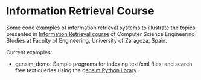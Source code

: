 # Information Retrieval Course
Some code examples of information retrieval systems to illustrate the topics presented in [Information Retrieval course](https://estudios.unizar.es/estudio/asignatura?anyo_academico=2023&asignatura_id=30233&estudio_id=20230148&centro_id=110&plan_id_nk=439) of Computer Science Engineering Studies at Faculty of Engineering, University of Zaragoza, Spain.

Current examples:
* gensim_demo: Sample programs for indexing text/xml files, and search free text queries using the [gensim Python library](https://github.com/RaRe-Technologies/gensim/#documentation) .
